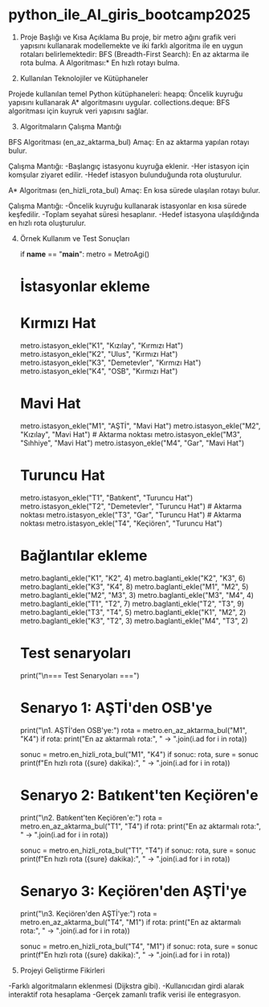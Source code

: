 # python_ile_AI_giris_bootcamp2025

1. Proje Başlığı ve Kısa Açıklama
Bu proje, bir metro ağını grafik veri yapısını kullanarak modellemekte ve iki farklı algoritma ile en uygun rotaları belirlemektedir:
    BFS (Breadth-First Search): En az aktarma ile rota bulma.
    A Algoritması:* En hızlı rotayı bulma.

2. Kullanılan Teknolojiler ve Kütüphaneler

Projede kullanılan temel Python kütüphaneleri:
    heapq: Öncelik kuyruğu yapısını kullanarak A* algoritmasını uygular.
    collections.deque: BFS algoritması için kuyruk veri yapısını sağlar.

3. Algoritmaların Çalışma Mantığı

BFS Algoritması (en_az_aktarma_bul)
  Amaç: En az aktarma yapılan rotayı bulur.
  
  Çalışma Mantığı: 
  -Başlangıç istasyonu kuyruğa eklenir.
  -Her istasyon için komşular ziyaret edilir.
  -Hedef istasyon bulunduğunda rota oluşturulur.

A* Algoritması (en_hizli_rota_bul)
  Amaç: En kısa sürede ulaşılan rotayı bulur.
  
  Çalışma Mantığı:
  -Öncelik kuyruğu kullanarak istasyonlar en kısa sürede keşfedilir.
  -Toplam seyahat süresi hesaplanır.
  -Hedef istasyona ulaşıldığında en hızlı rota oluşturulur.

4. Örnek Kullanım ve Test Sonuçları

    if __name__ == "__main__":
    metro = MetroAgi()
    # İstasyonlar ekleme
    # Kırmızı Hat
    metro.istasyon_ekle("K1", "Kızılay", "Kırmızı Hat")
    metro.istasyon_ekle("K2", "Ulus", "Kırmızı Hat")
    metro.istasyon_ekle("K3", "Demetevler", "Kırmızı Hat")
    metro.istasyon_ekle("K4", "OSB", "Kırmızı Hat")
    
    # Mavi Hat
    metro.istasyon_ekle("M1", "AŞTİ", "Mavi Hat")
    metro.istasyon_ekle("M2", "Kızılay", "Mavi Hat")  # Aktarma noktası
    metro.istasyon_ekle("M3", "Sıhhiye", "Mavi Hat")
    metro.istasyon_ekle("M4", "Gar", "Mavi Hat")
    
    # Turuncu Hat
    metro.istasyon_ekle("T1", "Batıkent", "Turuncu Hat")
    metro.istasyon_ekle("T2", "Demetevler", "Turuncu Hat")  # Aktarma noktası
    metro.istasyon_ekle("T3", "Gar", "Turuncu Hat")  # Aktarma noktası
    metro.istasyon_ekle("T4", "Keçiören", "Turuncu Hat")
    
    # Bağlantılar ekleme
    metro.baglanti_ekle("K1", "K2", 4)
    metro.baglanti_ekle("K2", "K3", 6)
    metro.baglanti_ekle("K3", "K4", 8)
    metro.baglanti_ekle("M1", "M2", 5)
    metro.baglanti_ekle("M2", "M3", 3)
    metro.baglanti_ekle("M3", "M4", 4)
    metro.baglanti_ekle("T1", "T2", 7)
    metro.baglanti_ekle("T2", "T3", 9)
    metro.baglanti_ekle("T3", "T4", 5)
    metro.baglanti_ekle("K1", "M2", 2)
    metro.baglanti_ekle("K3", "T2", 3)
    metro.baglanti_ekle("M4", "T3", 2)
    
    # Test senaryoları
    print("\n=== Test Senaryoları ===")
    
    # Senaryo 1: AŞTİ'den OSB'ye
    print("\n1. AŞTİ'den OSB'ye:")
    rota = metro.en_az_aktarma_bul("M1", "K4")
    if rota:
        print("En az aktarmalı rota:", " -> ".join(i.ad for i in rota))
    
    sonuc = metro.en_hizli_rota_bul("M1", "K4")
    if sonuc:
        rota, sure = sonuc
        print(f"En hızlı rota ({sure} dakika):", " -> ".join(i.ad for i in rota))
    
    # Senaryo 2: Batıkent'ten Keçiören'e
    print("\n2. Batıkent'ten Keçiören'e:")
    rota = metro.en_az_aktarma_bul("T1", "T4")
    if rota:
        print("En az aktarmalı rota:", " -> ".join(i.ad for i in rota))
    
    sonuc = metro.en_hizli_rota_bul("T1", "T4")
    if sonuc:
        rota, sure = sonuc
        print(f"En hızlı rota ({sure} dakika):", " -> ".join(i.ad for i in rota))
    
    # Senaryo 3: Keçiören'den AŞTİ'ye
    print("\n3. Keçiören'den AŞTİ'ye:")
    rota = metro.en_az_aktarma_bul("T4", "M1")
    if rota:
        print("En az aktarmalı rota:", " -> ".join(i.ad for i in rota))
    
    sonuc = metro.en_hizli_rota_bul("T4", "M1")
    if sonuc:
        rota, sure = sonuc
        print(f"En hızlı rota ({sure} dakika):", " -> ".join(i.ad for i in rota))


5. Projeyi Geliştirme Fikirleri

-Farklı algoritmaların eklenmesi (Dijkstra gibi).
-Kullanıcıdan girdi alarak interaktif rota hesaplama
-Gerçek zamanlı trafik verisi ile entegrasyon.









